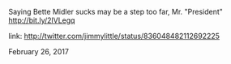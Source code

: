 Saying Bette Midler sucks may be a step too far, Mr. "President" http://bit.ly/2lVLegq 

link: http://twitter.com/jimmylittle/status/836048482112692225 

February 26, 2017